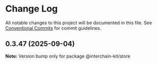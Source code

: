 # Change Log

All notable changes to this project will be documented in this file.
See [Conventional Commits](https://conventionalcommits.org) for commit guidelines.

## 0.3.47 (2025-09-04)

**Note:** Version bump only for package @interchain-kit/store
